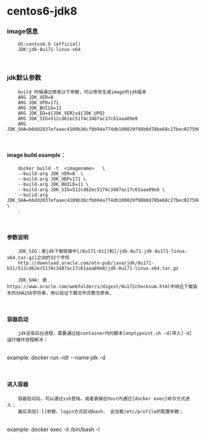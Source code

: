 centos6-jdk8
=====

### image信息
		OS:centos6.9 (official)
		JDK:jdk-8u171-linux-x64
&nbsp;
### jdk默认参数
		build 时候通过修改以下参数，可以修改生成image的jdk版本
		ARG JDK_VER=8 
		ARG JDK_UPD=171
		ARG JDK_BUILD=11
		ARG JDK_ED=${JDK_VER}u${JDK_UPD}
		ARG JDK_SIG=512cd62ec5174c3487ac17c61aaa89e8
		ARG JDK_SHA=b6dd2837efaaec4109b36cfbb94a774db100029f98b0d78be68c27bec0275982
&nbsp;
#### image build example：
		docker build -t  <imagename>   \
		--build-arg JDK_VER=8  \
		--build-arg JDK_UDP=171 \
		--build-arg JDK_BUILD=11 \
		--build-arg JDK_SIG=512cd62ec5174c3487ac17c61aaa89e8 \
		--bulid-arg JDK_SHA=b6dd2837efaaec4109b36cfbb94a774db100029f98b0d78be68c27bec0275982 \
		.
&nbsp;		
#### 参数说明
		JDK_SIG：是jdk下载链接中[/8u171-b11]和[/jdk-8u71-jdk-8u171-linux-x64.tar.gz]之间的32个字符
		http://download.oracle.com/otn-pub/java/jdk/8u171-b11/512cd62ec5174c3487ac17c61aaa89e8/jdk-8u171-linux-x64.tar.gz
		
		JDK_SHA: 是https://www.oracle.com/webfolder/s/digest/8u172checksum.html中响应下载版本的SHA256字符串，用以验证下载文件完整无修改。
&nbsp;
#### 容器启动
		jdk没有后台进程，需要通过给container内的脚本[enptypoint.sh -d]带入[-d] 运行循环进程解决；
&nbsp;	
		example:
		docker run -idt --name jdk <imagename>  -d
		
&nbsp;		
#### 进入容器
		容器启动后，可以通过ssh登陆，或者直接在host内通过[docker exec]命令方式进入；
		最后添加[-l]参数，login方式启动bash， 会加载/etc/profile的配置参数；
&nbsp;	
		example:
		docker exec -it <imagename>  /bin/bash -l
